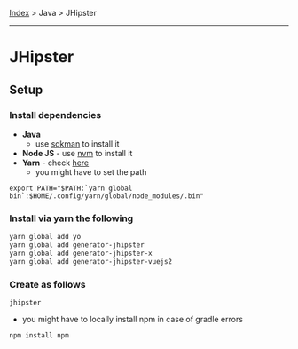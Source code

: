 [Index][home] > Java > JHipster

---
# JHipster

## Setup

### Install dependencies
- **Java**
  - use [sdkman](https://sdkman.io/install) to install it
- **Node JS** - use [nvm](https://github.com/creationix/nvm) to install it
- **Yarn** - check [here](https://yarnpkg.com/lang/en/docs/install)
  - you might have to set the path
```
export PATH="$PATH:`yarn global bin`:$HOME/.config/yarn/global/node_modules/.bin"
``` 

### Install via yarn the following
```sh
yarn global add yo
yarn global add generator-jhipster
yarn global add generator-jhipster-x
yarn global add generator-jhipster-vuejs2
```

### Create as follows
```
jhipster
```
- you might have to locally install npm in case of gradle errors
```
npm install npm
```


[home]: /dev-guide
